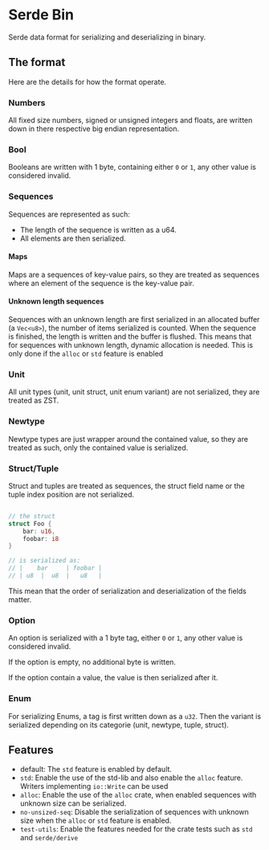 # Serde Bin

Serde data format for serializing and deserializing in binary.

## The format

Here are the details for how the format operate.

### Numbers

All fixed size numbers, signed or unsigned integers and floats, are written down in there respective big endian representation.

### Bool

Booleans are written with 1 byte, containing either `0` or `1`, any other value is considered invalid.

### Sequences

Sequences are represented as such:

 - The length of the sequence is written as a u64.
 - All elements are then serialized.

#### Maps

Maps are a sequences of key-value pairs, so they are treated as sequences where an element of the sequence is the key-value pair.


#### Unknown length sequences

Sequences with an unknown length are first serialized in an allocated buffer (a `Vec<u8>`), 
the number of items serialized is counted. When the sequence is finished, the length is written and the buffer is flushed. 
This means that for sequences with unknown length, dynamic allocation is needed. 
This is only done if the `alloc` or `std` feature is enabled

### Unit

All unit types (unit, unit struct, unit enum variant) are not serialized, they are treated as ZST.

### Newtype

Newtype types are just wrapper around the contained value, so they are treated as such, only the contained value is serialized.

### Struct/Tuple

Struct and tuples are treated as sequences, the struct field name or the tuple index position are not serialized.

```rust

// the struct
struct Foo {
    bar: u16,
    foobar: i8
}

// is serialized as:
// |    bar     | foobar |
// | u8  |  u8  |   u8   |

```
This mean that the order of serialization and deserialization of the fields matter.

### Option

An option is serialized with a 1 byte tag, either `0` or `1`, any other value is considered invalid.

If the option is empty, no additional byte is written.

If the option contain a value, the value is then serialized after it.

### Enum

For serializing Enums, a tag is first written down as a `u32`. Then the variant is serialized depending on its categorie (unit, newtype, tuple, struct).


## Features
- default: The `std` feature is enabled by default.
- `std`: Enable the use of the std-lib and also enable the `alloc` feature. Writers implementing `io::Write` can be used
- `alloc`: Enable the use of the `alloc` crate, when enabled sequences with unknown size can be serialized.
- `no-unsized-seq`: Disable the serialization of sequences with unknown size when the `alloc` or `std` feature is enabled.
- `test-utils`: Enable the features needed for the crate tests such as `std` and `serde/derive`